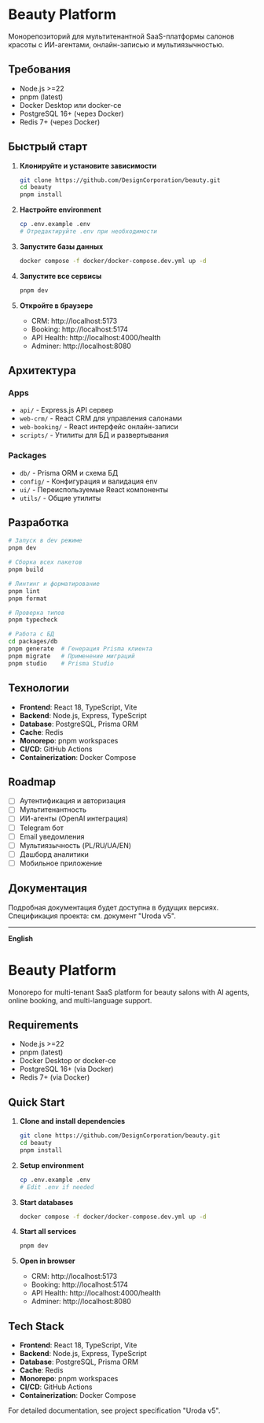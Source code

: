 # Beauty Platform

Монорепозиторий для мультитенантной SaaS-платформы салонов красоты с ИИ-агентами, онлайн-записью и мультиязычностью.

## Требования

- Node.js >=22
- pnpm (latest)
- Docker Desktop или docker-ce
- PostgreSQL 16+ (через Docker)
- Redis 7+ (через Docker)

## Быстрый старт

1. **Клонируйте и установите зависимости**
   ```bash
   git clone https://github.com/DesignCorporation/beauty.git
   cd beauty
   pnpm install
   ```

2. **Настройте environment**
   ```bash
   cp .env.example .env
   # Отредактируйте .env при необходимости
   ```

3. **Запустите базы данных**
   ```bash
   docker compose -f docker/docker-compose.dev.yml up -d
   ```

4. **Запустите все сервисы**
   ```bash
   pnpm dev
   ```

5. **Откройте в браузере**
   - CRM: http://localhost:5173
   - Booking: http://localhost:5174
   - API Health: http://localhost:4000/health
   - Adminer: http://localhost:8080

## Архитектура

### Apps
- `api/` - Express.js API сервер
- `web-crm/` - React CRM для управления салонами
- `web-booking/` - React интерфейс онлайн-записи
- `scripts/` - Утилиты для БД и развертывания

### Packages
- `db/` - Prisma ORM и схема БД
- `config/` - Конфигурация и валидация env
- `ui/` - Переиспользуемые React компоненты
- `utils/` - Общие утилиты

## Разработка

```bash
# Запуск в dev режиме
pnpm dev

# Сборка всех пакетов
pnpm build

# Линтинг и форматирование
pnpm lint
pnpm format

# Проверка типов
pnpm typecheck

# Работа с БД
cd packages/db
pnpm generate  # Генерация Prisma клиента
pnpm migrate   # Применение миграций
pnpm studio    # Prisma Studio
```

## Технологии

- **Frontend**: React 18, TypeScript, Vite
- **Backend**: Node.js, Express, TypeScript
- **Database**: PostgreSQL, Prisma ORM
- **Cache**: Redis
- **Monorepo**: pnpm workspaces
- **CI/CD**: GitHub Actions
- **Containerization**: Docker Compose

## Roadmap

- [ ] Аутентификация и авторизация
- [ ] Мультитенантность
- [ ] ИИ-агенты (OpenAI интеграция)
- [ ] Telegram бот
- [ ] Email уведомления
- [ ] Мультиязычность (PL/RU/UA/EN)
- [ ] Дашборд аналитики
- [ ] Мобильное приложение

## Документация

Подробная документация будет доступна в будущих версиях.
Спецификация проекта: см. документ "Uroda v5".

---

**English**

# Beauty Platform

Monorepo for multi-tenant SaaS platform for beauty salons with AI agents, online booking, and multi-language support.

## Requirements

- Node.js >=22
- pnpm (latest)  
- Docker Desktop or docker-ce
- PostgreSQL 16+ (via Docker)
- Redis 7+ (via Docker)

## Quick Start

1. **Clone and install dependencies**
   ```bash
   git clone https://github.com/DesignCorporation/beauty.git
   cd beauty
   pnpm install
   ```

2. **Setup environment**
   ```bash
   cp .env.example .env
   # Edit .env if needed
   ```

3. **Start databases**
   ```bash
   docker compose -f docker/docker-compose.dev.yml up -d
   ```

4. **Start all services**
   ```bash
   pnpm dev
   ```

5. **Open in browser**
   - CRM: http://localhost:5173
   - Booking: http://localhost:5174
   - API Health: http://localhost:4000/health
   - Adminer: http://localhost:8080

## Tech Stack

- **Frontend**: React 18, TypeScript, Vite
- **Backend**: Node.js, Express, TypeScript
- **Database**: PostgreSQL, Prisma ORM
- **Cache**: Redis
- **Monorepo**: pnpm workspaces
- **CI/CD**: GitHub Actions
- **Containerization**: Docker Compose

For detailed documentation, see project specification "Uroda v5".

